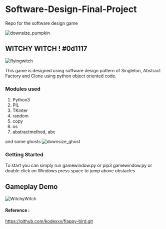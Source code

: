 # Software-Design-Final-Project
Repo for the software design game                                                                                                         

![downsize_pumpkin](https://user-images.githubusercontent.com/64002247/204156780-43e5bd58-2c12-476d-8c18-6c8562461912.png)



## WITCHY WITCH ! #0d1117
![flyingwitch](https://user-images.githubusercontent.com/64002247/204156773-ed68f9be-5005-4474-b6f1-749620cde878.png)

This game is designed using software design pattern of Singleton, Abstract Factory and Clone using python object oriented code. 

### Modules used 

1. Python3
2. PIL 
3. TKinter
4. random
5. copy
6. os
7. abstractmethod, abc

and some ghosts                          ![downsize_ghost](https://user-images.githubusercontent.com/64002247/204156793-1035e6a5-cb13-4327-b8b4-4ca3a37e47c5.png)


### Getting Started

To start you can simply run gamewindow.py or pip3 gamewindow.py or double click on Windows
press space to jump above obstacles

## Gameplay Demo
![WitchyWitch](https://user-images.githubusercontent.com/64002247/204156728-2c521ced-b591-40b2-9d6b-2c0d9b42c4ca.gif)


#### Reference :
https://github.com/kodexxx/flappy-bird.git



